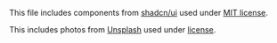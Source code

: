 This file includes components from [shadcn/ui](https://ui.shadcn.com/) used under [MIT license](https://github.com/shadcn-ui/ui/blob/main/LICENSE.md).

This includes photos from [Unsplash](https://unsplash.com) used under [license](https://unsplash.com/license).
